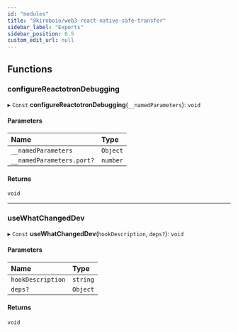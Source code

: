 ```yaml
---
id: "modules"
title: "@kiroboio/web3-react-native-safe-transfer"
sidebar_label: "Exports"
sidebar_position: 0.5
custom_edit_url: null
---
```


## Functions

### configureReactotronDebugging

▸ `Const` **configureReactotronDebugging**(`__namedParameters`): `void`

#### Parameters

| Name | Type |
| :------ | :------ |
| `__namedParameters` | `Object` |
| `__namedParameters.port?` | `number` |

#### Returns

`void`

___

### useWhatChangedDev

▸ `Const` **useWhatChangedDev**(`hookDescription`, `deps?`): `void`

#### Parameters

| Name | Type |
| :------ | :------ |
| `hookDescription` | `string` |
| `deps?` | `Object` |

#### Returns

`void`
